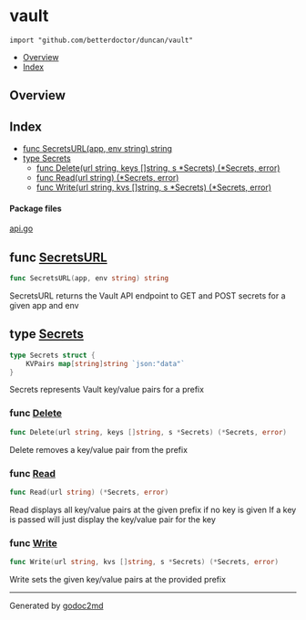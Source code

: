 

# vault
`import "github.com/betterdoctor/duncan/vault"`

* [Overview](#pkg-overview)
* [Index](#pkg-index)

## <a name="pkg-overview">Overview</a>



## <a name="pkg-index">Index</a>
* [func SecretsURL(app, env string) string](#SecretsURL)
* [type Secrets](#Secrets)
  * [func Delete(url string, keys []string, s *Secrets) (*Secrets, error)](#Delete)
  * [func Read(url string) (*Secrets, error)](#Read)
  * [func Write(url string, kvs []string, s *Secrets) (*Secrets, error)](#Write)


#### <a name="pkg-files">Package files</a>
[api.go](/src/github.com/betterdoctor/duncan/vault/api.go) 





## <a name="SecretsURL">func</a> [SecretsURL](/src/target/api.go?s=4018:4057#L145)
``` go
func SecretsURL(app, env string) string
```
SecretsURL returns the Vault API endpoint to GET and POST secrets
for a given app and env




## <a name="Secrets">type</a> [Secrets](/src/target/api.go?s=246:310#L6)
``` go
type Secrets struct {
    KVPairs map[string]string `json:"data"`
}
```
Secrets represents Vault key/value pairs for a prefix







### <a name="Delete">func</a> [Delete](/src/target/api.go?s=1956:2024#L75)
``` go
func Delete(url string, keys []string, s *Secrets) (*Secrets, error)
```
Delete removes a key/value pair from the prefix


### <a name="Read">func</a> [Read](/src/target/api.go?s=459:498#L12)
``` go
func Read(url string) (*Secrets, error)
```
Read displays all key/value pairs at the given prefix if no key is given
If a key is passed will just display the key/value pair for the key


### <a name="Write">func</a> [Write](/src/target/api.go?s=648:714#L21)
``` go
func Write(url string, kvs []string, s *Secrets) (*Secrets, error)
```
Write sets the given key/value pairs at the provided prefix









- - -
Generated by [godoc2md](http://godoc.org/github.com/davecheney/godoc2md)
